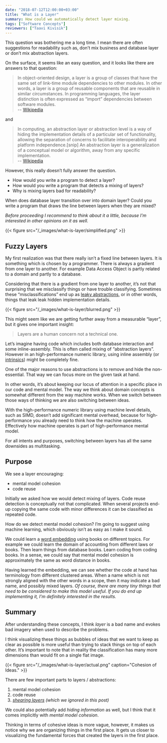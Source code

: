 ```yaml
---
date: "2018-07-12T12:00:00+03:00"
title: "What is a Layer"
summary: How could we automatically detect layer mixing.
tags: ["Software Concepts"]
reviewers: ["Taavi Kivisik"]
---
```


This question was bothering me a long time. I mean there are often suggestions for readability such as, don’t mix business and database layer or don’t mix abstraction layers.

On the surface, it seems like an easy question, and it looks like there are answers to that question:

> In object-oriented design, a layer is a group of classes that have the same set of link-time module dependencies to other modules. In other words, a layer is a group of reusable components that are reusable in similar circumstances. In programming languages, the layer distinction is often expressed as “import” dependencies between software modules.  
> --  [Wikipedia](https://en.wikipedia.org/wiki/Layer_%28object-oriented_design%29)

and

> In computing, an abstraction layer or abstraction level is a way of hiding the implementation details of a particular set of functionality, allowing the separation of concerns to facilitate interoperability and platform independence.\[snip\] An abstraction layer is a generalization of a conceptual model or algorithm, away from any specific implementation.  
> --  [Wikipedia](https://en.wikipedia.org/wiki/Abstraction_layer)

However, this really doesn’t fully answer the question.

*   How would you write a program to detect a layer?
*   How would you write a program that detects a mixing of layers?
*   Why is mixing layers bad for readability?

When does database layer transition over into domain layer? Could you write a program that draws the line between layers when they are mixed?

_Before proceeding I recommend to think about it a little, because I’m interested in other opinions on it as well._

{{< figure src="/_images/what-is-layer/simplified.png" >}}

## Fuzzy Layers

My first realization was that there really isn’t a fixed line between layers. It is something which is chosen by a programmer. There is always a gradient from one layer to another. For example Data Access Object is partly related to a domain and partly to a database.

Considering that there is a gradient from one layer to another, it’s not that surprising that we misclassify things or have trouble classifying. Sometimes these “misclassifications” end up as [leaky abstractions](https://en.wikipedia.org/wiki/Leaky_abstraction), or in other words, things that leak leak hidden implementation details.

{{< figure src="/_images/what-is-layer/blurred.png" >}}

This might seem like we are getting further away from a measurable “layer”, but it gives one important insight:

> Layers are a human concern not a technical one.

Let’s imagine having code which includes both database interaction and some inline-assembly. This is often called mixing of “abstraction layers”. However in an high-performance numeric library, using inline assembly (or [intrinsics](https://en.wikipedia.org/wiki/Intrinsic_function)) might be completely fine.

One of the major reasons to use abstractions is to remove and hide the non-essential. That way we can focus more on the given task at hand.

In other words, it’s about keeping our locus of attention in a specific place in our code and mental model. The way we think about domain concepts is somewhat different from the way machine works. When we switch between those ways of thinking we are also switching between ideas.

With the high-performance numeric library using machine level details, such as SIMD, doesn’t add significant mental overhead, because for high-performance you already need to think how the machine operates. Effectively how machine operates is part of high-performance mental model.

For all intents and purposes, switching between layers has all the same downsides as multitasking.

## Purpose

We see a layer encouraging:

*   mental model cohesion
*   code reuse

Initially we asked how we would detect mixing of layers. Code reuse detection is conceptually not that complicated. When several projects end-up copying the same code with minor differences it can be classified as repeated code.

How do we detect mental model cohesion? I’m going to suggest using machine learning, which obviously isn’t as easy as I make it sound.

We could learn a [word embedding](https://en.wikipedia.org/wiki/Word_embedding) using books on different topics. For example we could learn the domain of accounting from different laws or books. Then learn things from database books. Learn coding from coding books. In a sense, we could say that mental model cohesion is approximately the same as word distance in books.

Having learned the embedding, we can see whether the code at hand has terminology from different clustered areas. When a name which is not strongly aligned with the other words in a scope, then it may indicate a bad name, and possibly mixed layers. _Of course, there are many tiny things that need to be considered to make this model useful. If you do end up implementing it, I’m definitely interested in the results._

## Summary

After understanding these concepts, I think _layer_ is a bad name and evokes bad imagery when used to describe the problems.

I think visualizing these things as bubbles of ideas that we want to keep as clear as possible is more useful than trying to stack things on top of each other. It’s important to note that in reality the classification has many more dimensions than would fit on a single flat image.

{{< figure src="/_images/what-is-layer/actual.png" caption="Cohesion of Ideas." >}}

There are few important parts to layers / abstractions:

1.  mental model cohesion
2.  code reuse
3.  [_shearing layers_](https://en.wikipedia.org/wiki/Shearing_layers) _(which we ignored in this post)_

We could also potentially add _hiding information_ as well, but I think that it comes implicitly with _mental model cohesion_.

Thinking in terms of cohesive ideas is more vague, however, it makes us notice why we are organizing things in the first place. It gets us closer to visualizing the fundamental forces that created the layers in the first place.